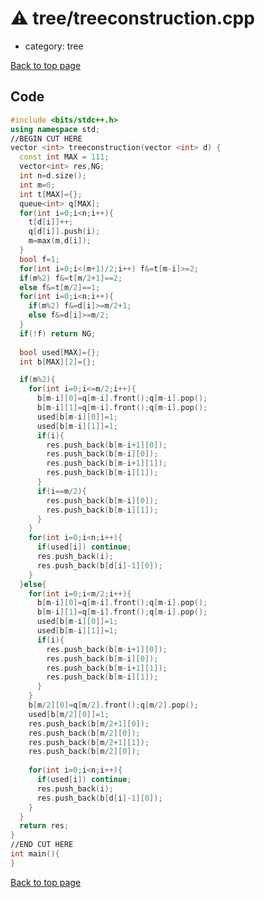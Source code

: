 <!-- mathjax config similar to math.stackexchange -->
<script type="text/javascript" async
  src="https://cdnjs.cloudflare.com/ajax/libs/mathjax/2.7.5/MathJax.js?config=TeX-MML-AM_CHTML">
</script>
<script type="text/x-mathjax-config">
  MathJax.Hub.Config({
    TeX: { equationNumbers: { autoNumber: "AMS" }},
    tex2jax: {
      inlineMath: [ ['$','$'] ],
      processEscapes: true
    },
    "HTML-CSS": { matchFontHeight: false },
    displayAlign: "left",
    displayIndent: "2em"
  });
</script>

<script type="text/javascript" src="https://cdnjs.cloudflare.com/ajax/libs/jquery/3.4.1/jquery.min.js"></script>
<script src="https://cdn.jsdelivr.net/npm/jquery-balloon-js@1.1.2/jquery.balloon.min.js" integrity="sha256-ZEYs9VrgAeNuPvs15E39OsyOJaIkXEEt10fzxJ20+2I=" crossorigin="anonymous"></script>
<script type="text/javascript" src="../../assets/js/copy-button.js"></script>
<link rel="stylesheet" href="../../assets/css/copy-button.css" />


# :warning: tree/treeconstruction.cpp
* category: tree


[Back to top page](../../index.html)



## Code
```cpp
#include <bits/stdc++.h>
using namespace std;
//BEGIN CUT HERE
vector <int> treeconstruction(vector <int> d) {
  const int MAX = 111;
  vector<int> res,NG;
  int n=d.size();
  int m=0;
  int t[MAX]={};
  queue<int> q[MAX];
  for(int i=0;i<n;i++){
    t[d[i]]++;
    q[d[i]].push(i);
    m=max(m,d[i]);
  }
  bool f=1;
  for(int i=0;i<(m+1)/2;i++) f&=t[m-i]>=2;
  if(m%2) f&=t[m/2+1]==2;
  else f&=t[m/2]==1;
  for(int i=0;i<n;i++){
    if(m%2) f&=d[i]>=m/2+1;
    else f&=d[i]>=m/2;
  }
  if(!f) return NG;
    
  bool used[MAX]={};
  int b[MAX][2]={};

  if(m%2){
    for(int i=0;i<=m/2;i++){
      b[m-i][0]=q[m-i].front();q[m-i].pop();
      b[m-i][1]=q[m-i].front();q[m-i].pop();
      used[b[m-i][0]]=1;
      used[b[m-i][1]]=1;
      if(i){
        res.push_back(b[m-i+1][0]);
        res.push_back(b[m-i][0]);
        res.push_back(b[m-i+1][1]);
        res.push_back(b[m-i][1]);
      }
      if(i==m/2){
        res.push_back(b[m-i][0]);
        res.push_back(b[m-i][1]);
      }
    }
    for(int i=0;i<n;i++){
      if(used[i]) continue;
      res.push_back(i);
      res.push_back(b[d[i]-1][0]);
    }
  }else{
    for(int i=0;i<m/2;i++){
      b[m-i][0]=q[m-i].front();q[m-i].pop();
      b[m-i][1]=q[m-i].front();q[m-i].pop();
      used[b[m-i][0]]=1;
      used[b[m-i][1]]=1;
      if(i){
        res.push_back(b[m-i+1][0]);
        res.push_back(b[m-i][0]);
        res.push_back(b[m-i+1][1]);
        res.push_back(b[m-i][1]);
      }
    }
    b[m/2][0]=q[m/2].front();q[m/2].pop();
    used[b[m/2][0]]=1;
    res.push_back(b[m/2+1][0]);
    res.push_back(b[m/2][0]);
    res.push_back(b[m/2+1][1]);
    res.push_back(b[m/2][0]);
      
    for(int i=0;i<n;i++){
      if(used[i]) continue;
      res.push_back(i);
      res.push_back(b[d[i]-1][0]);
    }
  }
  return res;
}
//END CUT HERE
int main(){
}

```

[Back to top page](../../index.html)

